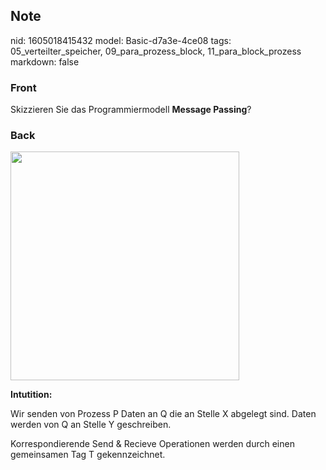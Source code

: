 ## Note
nid: 1605018415432
model: Basic-d7a3e-4ce08
tags: 05_verteilter_speicher, 09_para_prozess_block, 11_para_block_prozess
markdown: false

### Front
Skizzieren Sie das Programmiermodell <b>Message Passing</b>?

### Back
<p><img src="12jQbzRGQwddGyZa9yaP.png" style="width: 366px;">
<p><b>Intutition:</b>
<p>Wir senden von Prozess P Daten an Q die an Stelle X abgelegt
sind. Daten werden von Q an Stelle Y geschreiben.
<p>Korrespondierende Send & Recieve Operationen werden durch einen
gemeinsamen Tag T gekennzeichnet.
